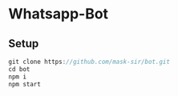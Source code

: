 # Whatsapp-Bot

## Setup
```js
git clone https://github.com/mask-sir/bot.git
cd bot
npm i
npm start
```
